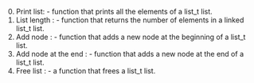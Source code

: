 0. Print list: -  function that prints all the elements of a list_t list.
1. List length : -  function that returns the number of elements in a linked list_t list.
2. Add node : - function that adds a new node at the beginning of a list_t list.
3. Add node at the end : -  function that adds a new node at the end of a list_t list.
4. Free list : - a function that frees a list_t list.
